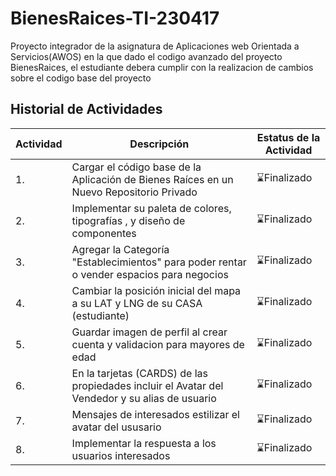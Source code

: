 # BienesRaices-TI-230417
Proyecto integrador de la asignatura de Aplicaciones web Orientada a Servicios(AWOS) en la que dado el codigo avanzado del proyecto BienesRaices, el estudiante debera cumplir con la realizacion de cambios sobre el codigo base del proyecto

## Historial de Actividades

| Actividad | Descripción | Estatus de la Actividad |
|-----------|-------------|-------------------------|
|1.| Cargar el código base de la Aplicación de Bienes Raíces en un Nuevo Repositorio Privado|⌛Finalizado|
|2.|Implementar su paleta de colores, tipografías , y diseño de componentes|⌛Finalizado|
|3.|Agregar la Categoría "Establecimientos" para poder rentar o vender espacios para negocios|⌛Finalizado|
|4.|Cambiar la posición inicial del mapa a su LAT y LNG de su CASA (estudiante)|⌛Finalizado|
|5.|Guardar imagen de perfil al crear cuenta y validacion para mayores de edad|⌛Finalizado|
|6.|En la tarjetas (CARDS) de las propiedades incluir el Avatar del Vendedor y su alias de usuario|⌛Finalizado|
|7.|Mensajes de interesados estilizar el avatar del ususario |⌛Finalizado|
|8.|Implementar la respuesta a los usuarios interesados|⌛Finalizado|